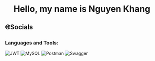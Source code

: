   <h1 align="center">Hello, my name is Nguyen Khang </h1>

## 🌐Socials
   
    
##    <h3 align="left">Languages and Tools:</h3>


![JWT](https://www.vectorlogo.zone/logos/springio/springio-ar21.svg)
![MySQL](https://img.shields.io/badge/mysql-%2300f.svg?style=for-the-badge&logo=mysql&logoColor=white)
![Postman](https://img.shields.io/badge/Postman-FF6C37?style=for-the-badge&logo=postman&logoColor=white)
 ![Swagger](https://img.shields.io/badge/-Swagger-%23Clojure?style=for-the-badge&logo=swagger&logoColor=white)

